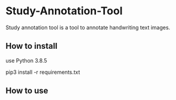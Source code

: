 # Study-Annotation-Tool
Study annotation tool is a tool to annotate handwriting text images. 

## How to install
use Python 3.8.5

pip3 install -r requirements.txt

## How to use

